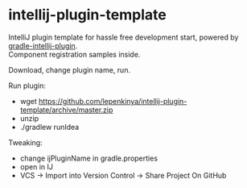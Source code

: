 # intellij-plugin-template
IntelliJ plugin template for hassle free development start, powered by [gradle-intellij-plugin](https://github.com/JetBrains/gradle-intellij-plugin).  
Component registration samples inside.

Download, change plugin name, run.

Run plugin:
- wget https://github.com/lepenkinya/intellij-plugin-template/archive/master.zip
- unzip
- ./gradlew runIdea

Tweaking:
- change ijPluginName in gradle.properties
- open in IJ
- VCS -> Import into Version Control -> Share Project On GitHub
